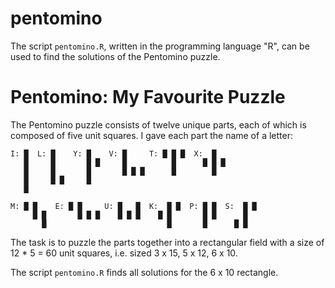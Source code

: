 # pentomino

The script `pentomino.R`, written in the programming language "R", can be used 
to find the solutions of the Pentomino puzzle.

# Pentomino: My Favourite Puzzle

The Pentomino puzzle consists of twelve unique parts, each of which is 
composed of five unit squares. I gave each part the name of a letter:

```
I: █  L: █    Y: █    V: █     T: █ █ █  X:  █      
   █     █       █ █     █          █      █ █ █
   █     █       █       █ █ █      █        █
   █     █ █     █
   █

M: █ █    E: █ █     U: █   █  K:  █ █  P: █ █  S:  █ █ 
     █ █       █ █ █    █ █ █    █ █       █ █      █
       █                           █       █      █ █
```

The task is to puzzle the parts together into a rectangular field with a size
of 12 * 5 = 60 unit squares, i.e. sized 3 x 15, 5 x 12, 6 x 10.

The script `pentomino.R` finds all solutions for the 6 x 10 rectangle. 

